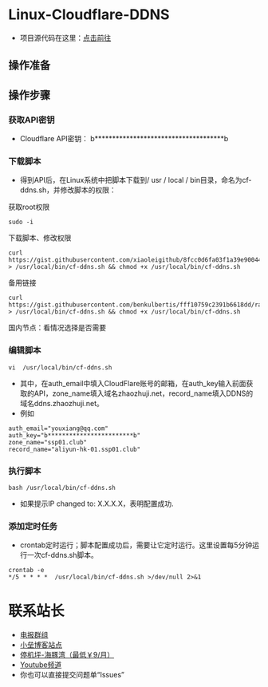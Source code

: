 # Linux-Cloudflare-DDNS
- 项目源代码在这里：<a target="_blank" href="https://gist.github.com/xiaoleigithub/8fcc0d6fa03f1a39e900445a559cdb35">点击前往</a>
## 操作准备

## 操作步骤
### 获取API密钥
- Cloudflare API密钥：	b*************************************b <br>
### 下载脚本
- 得到API后，在Linux系统中把脚本下载到/ usr / local / bin目录，命名为cf-ddns.sh，并修改脚本的权限： <br>

获取root权限
```
sudo -i
```
下载脚本、修改权限
```
curl https://gist.githubusercontent.com/xiaoleigithub/8fcc0d6fa03f1a39e900445a559cdb35/raw > /usr/local/bin/cf-ddns.sh && chmod +x /usr/local/bin/cf-ddns.sh
```

备用链接
```
curl https://gist.githubusercontent.com/benkulbertis/fff10759c2391b6618dd/raw > /usr/local/bin/cf-ddns.sh && chmod +x /usr/local/bin/cf-ddns.sh
```
国内节点：看情况选择是否需要
### 编辑脚本
```
vi  /usr/local/bin/cf-ddns.sh
```
- 其中，在auth_email中填入CloudFlare账号的邮箱，在auth_key输入前面获取的API，zone_name填入域名zhaozhuji.net，record_name填入DDNS的域名ddns.zhaozhuji.net。
- 例如
```
auth_email="youxiang@qq.com"
auth_key="b************************b"
zone_name="ssp01.club"
record_name="aliyun-hk-01.ssp01.club"
```

### 执行脚本
```
bash /usr/local/bin/cf-ddns.sh
```
- 如果提示IP changed to: X.X.X.X，表明配置成功.

### 添加定时任务
- crontab定时运行；脚本配置成功后，需要让它定时运行。这里设置每5分钟运行一次cf-ddns.sh脚本。
```
crontab -e
*/5 * * * *  /usr/local/bin/cf-ddns.sh >/dev/null 2>&1
```

# 联系站长
- <a target="_blank" href="https://t.me/joinchat/JJVz3RGJmQHqSmoBJdNSNA">电报群组</a>
- <a target="_blank" href="http://xxlei.win/">小垒博客站点</a>
- <a target="_blank" href="https://cdn77.manage.hitun.io/auth/register?affid=2406">停机坪-海豚湾（最低￥9/月）</a>
- <a target="_blank" href="https://www.youtube.com/channel/UCXhWKWQ-n4ktWKp4zQAGdTw">Youtube频道</a>
- 你也可以直接提交问题单“Issues”
